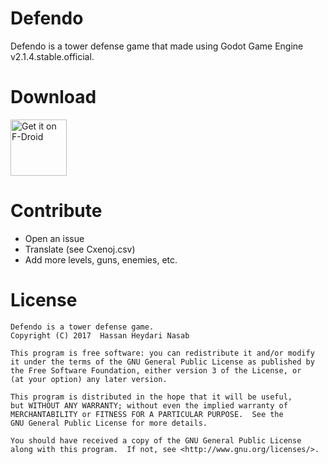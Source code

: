 Defendo
=======

Defendo is a tower defense game that made using Godot Game Engine v2.1.4.stable.official.

# Download

<a href="https://f-droid.org/packages/ir.hsn6.defendo/" target="_blank">
<img src="https://f-droid.org/badge/get-it-on.png" alt="Get it on F-Droid" height="90"/></a>

# Contribute

- Open an issue
- Translate (see Cxenoj.csv)
- Add more levels, guns, enemies, etc.

# License
    Defendo is a tower defense game.
    Copyright (C) 2017  Hassan Heydari Nasab

    This program is free software: you can redistribute it and/or modify
    it under the terms of the GNU General Public License as published by
    the Free Software Foundation, either version 3 of the License, or
    (at your option) any later version.

    This program is distributed in the hope that it will be useful,
    but WITHOUT ANY WARRANTY; without even the implied warranty of
    MERCHANTABILITY or FITNESS FOR A PARTICULAR PURPOSE.  See the
    GNU General Public License for more details.

    You should have received a copy of the GNU General Public License
    along with this program.  If not, see <http://www.gnu.org/licenses/>.
